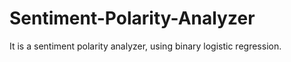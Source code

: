 # Sentiment-Polarity-Analyzer
It is a sentiment polarity analyzer, using binary logistic regression.
